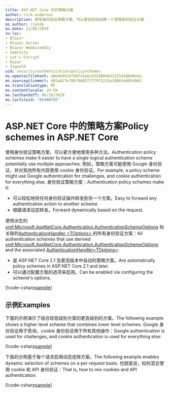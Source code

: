 ```yaml
---
title: ASP.NET Core 中的策略方案
author: rick-anderson
description: 使用身份验证策略方案，可以更轻松地创建一个逻辑身份验证方案
ms.author: riande
ms.date: 12/05/2019
no-loc:
- Blazor
- Blazor Server
- Blazor WebAssembly
- Identity
- Let's Encrypt
- Razor
- SignalR
uid: security/authentication/policyschemes
ms.openlocfilehash: a8bde9633f06f41ebcb55480eb2322544db4b4da
ms.sourcegitcommit: d65a027e78bf0b83727f975235a18863e685d902
ms.translationtype: MT
ms.contentlocale: zh-CN
ms.lasthandoff: 06/26/2020
ms.locfileid: "85408755"
---
```

# <a name="policy-schemes-in-aspnet-core"></a><span data-ttu-id="d1308-103">ASP.NET Core 中的策略方案</span><span class="sxs-lookup"><span data-stu-id="d1308-103">Policy schemes in ASP.NET Core</span></span>

<span data-ttu-id="d1308-104">使用身份验证策略方案，可以更方便地使用多种方法。</span><span class="sxs-lookup"><span data-stu-id="d1308-104">Authentication policy schemes make it easier to have a single logical authentication scheme potentially use multiple approaches.</span></span> <span data-ttu-id="d1308-105">例如，策略方案可能使用 Google 身份验证，并对其他所有内容使用 cookie 身份验证。</span><span class="sxs-lookup"><span data-stu-id="d1308-105">For example, a policy scheme might use Google authentication for challenges, and cookie authentication for everything else.</span></span> <span data-ttu-id="d1308-106">身份验证策略方案：</span><span class="sxs-lookup"><span data-stu-id="d1308-106">Authentication policy schemes make it:</span></span>

* <span data-ttu-id="d1308-107">可以轻松地将任何身份验证操作转发到另一个方案。</span><span class="sxs-lookup"><span data-stu-id="d1308-107">Easy to forward any authentication action to another scheme.</span></span>
* <span data-ttu-id="d1308-108">根据请求动态转发。</span><span class="sxs-lookup"><span data-stu-id="d1308-108">Forward dynamically based on the request.</span></span>

<span data-ttu-id="d1308-109">使用派生的 <xref:Microsoft.AspNetCore.Authentication.AuthenticationSchemeOptions> 和关联的[AuthenticationHandler \<TOptions> ](/dotnet/api/microsoft.aspnetcore.authentication.authenticationhandler-1)的所有身份验证方案：</span><span class="sxs-lookup"><span data-stu-id="d1308-109">All authentication schemes that use derived <xref:Microsoft.AspNetCore.Authentication.AuthenticationSchemeOptions> and the associated [AuthenticationHandler\<TOptions>](/dotnet/api/microsoft.aspnetcore.authentication.authenticationhandler-1):</span></span>

* <span data-ttu-id="d1308-110">是 ASP.NET Core 2.1 及更高版本中自动的策略方案。</span><span class="sxs-lookup"><span data-stu-id="d1308-110">Are automatically policy schemes in ASP.NET Core 2.1 and later.</span></span>
* <span data-ttu-id="d1308-111">可以通过配置方案的选项来启用。</span><span class="sxs-lookup"><span data-stu-id="d1308-111">Can be enabled via configuring the scheme's options.</span></span>

[!code-csharp[sample](policyschemes/samples/AuthenticationSchemeOptions.cs?name=snippet)]

## <a name="examples"></a><span data-ttu-id="d1308-112">示例</span><span class="sxs-lookup"><span data-stu-id="d1308-112">Examples</span></span>

<span data-ttu-id="d1308-113">下面的示例演示了结合较低级别方案的更高级别的方案。</span><span class="sxs-lookup"><span data-stu-id="d1308-113">The following example shows a higher level scheme that combines lower level schemes.</span></span> <span data-ttu-id="d1308-114">Google 身份验证用于质询，cookie 身份验证用于所有其他操作：</span><span class="sxs-lookup"><span data-stu-id="d1308-114">Google authentication is used for challenges, and cookie authentication is used for everything else:</span></span>

[!code-csharp[sample](policyschemes/samples/Startup.cs?name=snippet1)]

<span data-ttu-id="d1308-115">下面的示例基于每个请求启用动态选择方案。</span><span class="sxs-lookup"><span data-stu-id="d1308-115">The following example enables dynamic selection of schemes on a per request basis.</span></span> <span data-ttu-id="d1308-116">也就是说，如何混合使用 cookie 和 API 身份验证：</span><span class="sxs-lookup"><span data-stu-id="d1308-116">That is, how to mix cookies and API authentication:</span></span>

 <!-- REVIEW, missing If set in public Func<HttpContext, string> ForwardDefaultSelector -->

[!code-csharp[sample](policyschemes/samples/Startup.cs?name=snippet2)]
